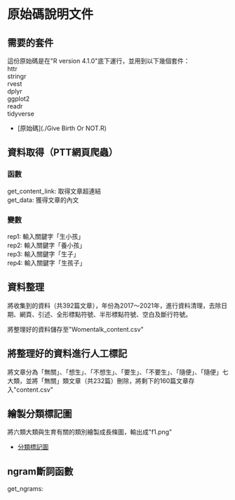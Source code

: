 # 原始碼說明文件

## 需要的套件

這份原始碼是在"R version 4.1.0"底下運行，並用到以下幾個套件：  
httr  
stringr  
rvest  
dplyr  
ggplot2  
readr  
tidyverse  

- [原始碼](./Give Birth Or NOT.R)

## 資料取得（PTT網頁爬蟲）

### 函數
get_content_link: 取得文章超連結  
get_data: 獲得文章的內文  
### 變數  
rep1: 輸入關鍵字「生小孩」  
rep2: 輸入關鍵字「養小孩」  
rep3: 輸入關鍵字「生子」  
rep4: 輸入關鍵字「生孩子」

## 資料整理

將收集到的資料（共392篇文章），年份為2017～2021年，進行資料清理，去除日期、網頁、引述、全形標點符號、半形標點符號、空白及斷行符號。  

將整理好的資料儲存至"Womentalk_content.csv"

## 將整理好的資料進行人工標記

將文章分為「無關」、「想生」、「不想生」、「要生」、「不要生」、「隨便」、「隨便」七大類，並將「無關」類文章（共232篇）刪除，將剩下的160篇文章存入"content.csv"

## 繪製分類標記圖

將六類大類與生育有關的類別繪製成長條圖，輸出成"f1.png"

- [分類標記圖](./f1.png)

## ngram斷詞函數

get_ngrams: 














